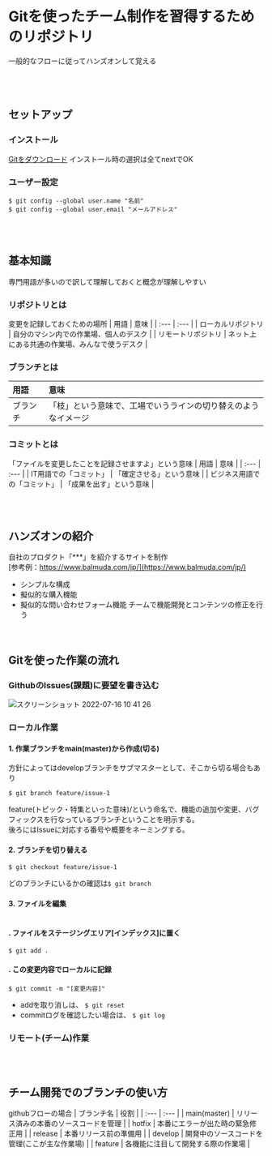 # Gitを使ったチーム制作を習得するためのリポジトリ
一般的なフローに従ってハンズオンして覚える
<br><br><br><br>




## セットアップ
### インストール
[Gitをダウンロード](https://git-scm.com/)
インストール時の選択は全てnextでOK

### ユーザー設定
```
$ git config --global user.name "名前"
$ git config --global user.email "メールアドレス"
```
<br><br>


## 基本知識
専門用語が多いので訳して理解しておくと概念が理解しやすい
### リポジトリとは
変更を記録しておくための場所
| 用語 | 意味 |
| :--- | :--- |
| ローカルリポジトリ | 自分のマシン内での作業場、個人のデスク |
| リモートリポジトリ | ネット上にある共通の作業場、みんなで使うデスク |
### ブランチとは
| 用語 | 意味 |
| :--- | :--- |
| ブランチ | 「枝」という意味で、工場でいうラインの切り替えのようなイメージ |
### コミットとは
「ファイルを変更したことを記録させますよ」という意味
| 用語 | 意味 |
| :--- | :--- |
| IT用語での「コミット」 | 「確定させる」という意味 |
| ビジネス用語での「コミット」 | 「成果を出す」という意味 |


<br><br>


## ハンズオンの紹介
自社のプロダクト「***」を紹介するサイトを制作  
[参考例：https://www.balmuda.com/jp/](https://www.balmuda.com/jp/)  
* シンプルな構成
* 擬似的な購入機能
* 擬似的な問い合わせフォーム機能
チームで機能開発とコンテンツの修正を行う<br>
<br><br>


## Gitを使った作業の流れ
### GithubのIssues(課題)に要望を書き込む
![スクリーンショット 2022-07-16 10 41 26](https://user-images.githubusercontent.com/76714091/179330299-9f9d5dda-c2bd-481f-9133-1fb0639dd2ff.jpg)

### ローカル作業
#### 1. 作業ブランチをmain(master)から作成(切る)
方針によってはdevelopブランチをサブマスターとして、そこから切る場合もあり  
```
$ git branch feature/issue-1
```
feature(トピック・特集といった意味)/という命名で、機能の追加や変更、バグフィックスを行なっているブランチということを明示する。  
後ろにはIssueに対応する番号や概要をネーミングする。   


#### 2. ブランチを切り替える
```
$ git checkout feature/issue-1
```
どのブランチにいるかの確認は`$ git branch`

#### 3. ファイルを編集
```

```
#### . ファイルをステージングエリア[インデックス]に置く
```
$ git add .
```
#### . この変更内容でローカルに記録
```
$ git commit -m "[変更内容]"
```
  
* addを取り消しは、 `$ git reset`
* commitログを確認したい場合は、 `$ git log`

### リモート(チーム)作業

<br><br>


## チーム開発でのブランチの使い方
githubフローの場合
| ブランチ名 | 役割 |
| :--- | :--- |
| main(master) | リリース済みの本番のソースコードを管理 |
| hotfix | 本番にエラーが出た時の緊急修正用 |
| release | 本番リリース前の準備用 |
| develop | 開発中のソースコードを管理(ここが主な作業場) |
| feature | 各機能に注目して開発する際の作業場 |
